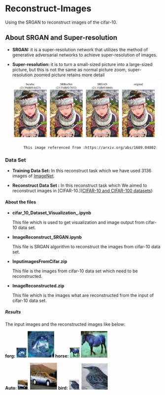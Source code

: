 # Reconstruct-Images

Using the SRGAN to reconstruct images of the cifar-10.

## About SRGAN and Super-resolution

- **SRGAN:** it is a super-resolution network that utilizes the method of generative adversarial networks to achieve super-resolution of images.

- **Super-resolution:** it is to turn a small-sized picture into a large-sized picture, but this is not the same as normal picture zoom, super-resolution zoomed picture retains more detail
  
  ![](/pic1.png)
  
           This image referenced from :https://arxiv.org/abs/1609.04802

### Data Set

- **Training Data Set:** In this reconstruct task which we have used 3136 images of [ImageNet](https://www.image-net.org/).

- **Reconstruct Data Set :** In this reconstruct task which We aimed to reconstruct images in [CIFAR-10.]([CIFAR-10 and CIFAR-100 datasets](https://www.cs.toronto.edu/~kriz/cifar.html))

#### About the files

- **cifar_10_Dataset_Visualization_.ipynb**
  
   This file which is used to get visualization and image output from cifar-10 data set.

- **ImageReconstruct_SRGAN.ipynb**
  
  This file is SRGAN algorithm to reconstruct the images from cifar-10 data set.

- **InputimagesFromCifar.zip**
  
  This file is the images from cifar-10 data set which need to be reconstructed.

- **ImageReconstructed.zip**
  
  This file which is the images what are reconstructed from the input of cifar-10 data set.

##### Results

The input images and the reconstructed images like below:

**forg:**   ![](/pic2-1.jpg)      <img src="pic2-2.jpg" title="" alt="" width="86">      **horse:**  ![](/pic3-1.jpg)       <img src="pic3-2.jpg" title="" alt="" width="86">

**Auto:**  ![](/pic4-1.jpg).     <img src="pic4-2.jpg" title="" alt="" width="87">      **bird:**    ![](/pic5-1.jpg).       <img src="pic5-2.jpg" title="" alt="" width="85"> 
